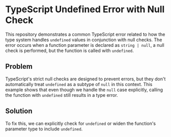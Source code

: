 # TypeScript Undefined Error with Null Check

This repository demonstrates a common TypeScript error related to how the type system handles `undefined` values in conjunction with null checks. The error occurs when a function parameter is declared as `string | null`, a null check is performed, but the function is called with `undefined`.

## Problem

TypeScript's strict null checks are designed to prevent errors, but they don't automatically treat `undefined` as a subtype of `null` in this context. This example shows that even though we handle the `null` case explicitly, calling the function with `undefined` still results in a type error. 

## Solution

To fix this, we can explicitly check for `undefined` or widen the function's parameter type to include `undefined`.